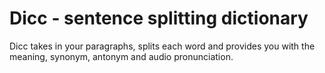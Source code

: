 # Dicc - sentence splitting dictionary
Dicc takes in your paragraphs, splits each word and provides you with the meaning, synonym, antonym and audio pronunciation.